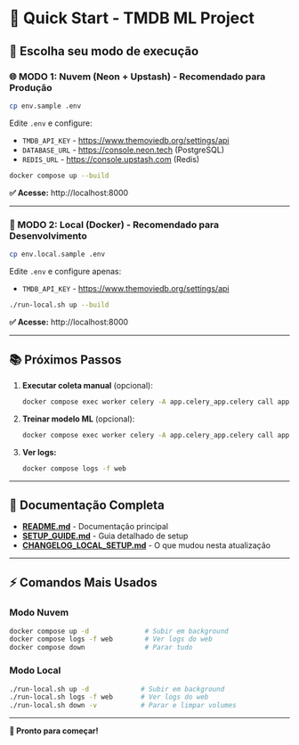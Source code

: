# 🚀 Quick Start - TMDB ML Project

## 📌 Escolha seu modo de execução

### 🌐 MODO 1: Nuvem (Neon + Upstash) - Recomendado para Produção

```bash
cp env.sample .env
```

Edite `.env` e configure:
- `TMDB_API_KEY` - https://www.themoviedb.org/settings/api
- `DATABASE_URL` - https://console.neon.tech (PostgreSQL)
- `REDIS_URL` - https://console.upstash.com (Redis)

```bash
docker compose up --build
```

**✅ Acesse:** http://localhost:8000

---

### 🐳 MODO 2: Local (Docker) - Recomendado para Desenvolvimento

```bash
cp env.local.sample .env
```

Edite `.env` e configure apenas:
- `TMDB_API_KEY` - https://www.themoviedb.org/settings/api

```bash
./run-local.sh up --build
```

**✅ Acesse:** http://localhost:8000

---

## 📚 Próximos Passos

1. **Executar coleta manual** (opcional):
   ```bash
   docker compose exec worker celery -A app.celery_app.celery call app.celery_app.task_ingest
   ```

2. **Treinar modelo ML** (opcional):
   ```bash
   docker compose exec worker celery -A app.celery_app.celery call app.celery_app.task_train
   ```

3. **Ver logs:**
   ```bash
   docker compose logs -f web
   ```

---

## 📖 Documentação Completa

- **[README.md](README.md)** - Documentação principal
- **[SETUP_GUIDE.md](SETUP_GUIDE.md)** - Guia detalhado de setup
- **[CHANGELOG_LOCAL_SETUP.md](CHANGELOG_LOCAL_SETUP.md)** - O que mudou nesta atualização

---

## ⚡ Comandos Mais Usados

### Modo Nuvem
```bash
docker compose up -d              # Subir em background
docker compose logs -f web        # Ver logs do web
docker compose down               # Parar tudo
```

### Modo Local
```bash
./run-local.sh up -d             # Subir em background
./run-local.sh logs -f web       # Ver logs do web
./run-local.sh down -v           # Parar e limpar volumes
```

---

**🎉 Pronto para começar!**

